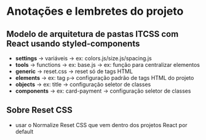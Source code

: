 # Anotações e lembretes do projeto

## Modelo de arquitetura de pastas ITCSS com React usando styled-components

- **settings** -> variáveis -> ex: colors.js/size.js/spacing.js
- **tools** -> functions -> ex: base.js -> ex: função para centralizar elementos
- **generic** -> reset.css -> reset só de tags HTML
- **elements** -> ex: tag `p`-> configuração padrão de tags HTML do projeto
- **objects** -> ex: title -> configuração seletor de classes
- **components** -> ex: card-payment -> configuração seletor de classes

## Sobre Reset CSS

- usar o Normalize Reset CSS que vem dentro dos projetos React por default
